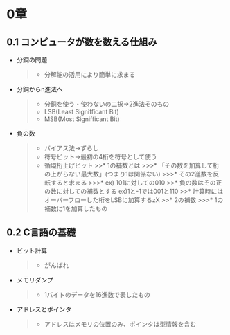 # 0章
## 0.1 コンピュータが数を数える仕組み
* 分銅の問題
    >* 分解能の活用により簡単に求まる
* 分銅からn進法へ
    >* 分銅を使う・使わないの二択→2進法そのもの
    >* LSB(Least Signifficant Bit)
    >* MSB(Most Signifficant Bit)
* 負の数
    >* バイアス法→ずらし
    >* 符号ビット→最初の4桁を符号として使う
    >* 循環桁上げビット
        >>* 1の補数とは
        >>>* 「その数を加算して桁の上がらない最大数」(つまり1は関係ない)
        >>>* その2進数を反転すると求まる 
        >>>* ex) 101に対しての010
        >>* 負の数はその正の数に対しての補数とする ex)1と-1では001と110 
        >>* 計算時にはオーバーフローした桁をLSBに加算するzX
        >>* 2の補数
        >>>* 1の補数に1を加算したもの
## 0.2 C言語の基礎
* ビット計算
    >* がんばれ
* メモリダンプ
    >* 1バイトのデータを16進数で表したもの
 * アドレスとポインタ
    >* アドレスはメモリの位置のみ、ポインタは型情報を含む 